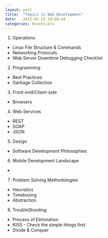 ```yaml
---
layout: post
title:  "Topics in Web Development"
date:   2015-02-22 19:08:44
categories: Essentials
---
```


1. Operations
* Linux File Structure & Commands
* Networking Protocols
* Web Server Downtime Debugging Checklist

2. Programming
* Best Practices
* Garbage Collection

3. Front-end/Client-side
* Browsers

4. Web Services
* REST
* SOAP
* JSON

5. Design
* Software Development Philosophies

6. Mobile Development Landscape
* 

7. Problem Solving Methodologies
* Heuristics
* Timeboxing
* Abstraction

8. TroubleShooting
* Process of Elimination
* KISS - Check the simple things first
* Divide & Conquer
